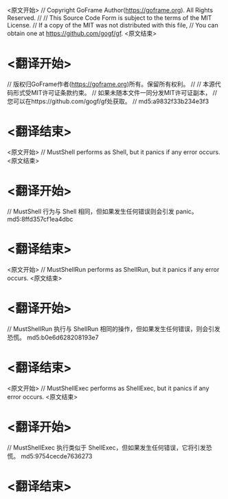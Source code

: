 
<原文开始>
// Copyright GoFrame Author(https://goframe.org). All Rights Reserved.
//
// This Source Code Form is subject to the terms of the MIT License.
// If a copy of the MIT was not distributed with this file,
// You can obtain one at https://github.com/gogf/gf.
<原文结束>

# <翻译开始>
// 版权归GoFrame作者(https://goframe.org)所有。保留所有权利。
//
// 本源代码形式受MIT许可证条款约束。
// 如果未随本文件一同分发MIT许可证副本，
// 您可以在https://github.com/gogf/gf处获取。
// md5:a9832f33b234e3f3
# <翻译结束>


<原文开始>
// MustShell performs as Shell, but it panics if any error occurs.
<原文结束>

# <翻译开始>
// MustShell 行为与 Shell 相同，但如果发生任何错误则会引发 panic。 md5:8ffd357cf1ea4dbc
# <翻译结束>


<原文开始>
// MustShellRun performs as ShellRun, but it panics if any error occurs.
<原文结束>

# <翻译开始>
// MustShellRun 执行与 ShellRun 相同的操作，但如果发生任何错误，则会引发恐慌。 md5:b0e6d628208193e7
# <翻译结束>


<原文开始>
// MustShellExec performs as ShellExec, but it panics if any error occurs.
<原文结束>

# <翻译开始>
// MustShellExec 执行类似于 ShellExec，但如果发生任何错误，它将引发恐慌。 md5:9754cecde7636273
# <翻译结束>

